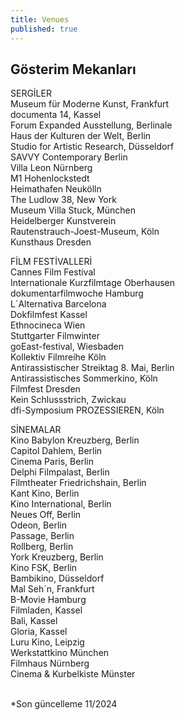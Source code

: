 ```yaml
---
title: Venues
published: true
---
```


## Gösterim Mekanları

SERGİLER<br>
Museum für Moderne Kunst, Frankfurt<br>
documenta 14, Kassel<br>
Forum Expanded Ausstellung, Berlinale<br>
Haus der Kulturen der Welt, Berlin<br>
Studio for Artistic Research, Düsseldorf<br>
SAVVY Contemporary Berlin<br>
Villa Leon Nürnberg<br>
M1 Hohenlockstedt<br>
Heimathafen Neukölln<br>
The Ludlow 38, New York<br>
Museum Villa Stuck, München<br>
Heidelberger Kunstverein <br>
Rautenstrauch-Joest-Museum, Köln<br>
Kunsthaus Dresden <br>

FİLM FESTİVALLERİ<br>
Cannes Film Festival<br>
Internationale Kurzfilmtage Oberhausen<br>
dokumentarfilmwoche Hamburg<br>
L´Alternativa Barcelona<br>
Dokfilmfest Kassel<br>
Ethnocineca Wien<br>
Stuttgarter Filmwinter<br>
goEast-festival, Wiesbaden<br>
Kollektiv Filmreihe Köln<br>
Antirassistischer Streiktag 8. Mai, Berlin<br>
Antirassistisches Sommerkino, Köln<br>
Filmfest Dresden<br>
Kein Schlussstrich, Zwickau<br>
dfi-Symposium PROZESSIEREN, Köln <br>

SİNEMALAR<br>
Kino Babylon Kreuzberg, Berlin<br>
Capitol Dahlem, Berlin<br>
Cinema Paris, Berlin<br>
Delphi Filmpalast, Berlin<br>
Filmtheater Friedrichshain, Berlin<br>
Kant Kino, Berlin<br>
Kino International, Berlin<br>
Neues Off, Berlin<br>
Odeon, Berlin<br>
Passage, Berlin<br>
Rollberg, Berlin<br>
York Kreuzberg, Berlin<br>
Kino FSK, Berlin<br>
Bambikino, Düsseldorf<br>
Mal Seh´n, Frankfurt<br>
B-Movie Hamburg<br>
Filmladen, Kassel<br>
Bali, Kassel<br>
Gloria, Kassel<br>
Luru Kino, Leipzig<br>
Werkstattkino München<br>
Filmhaus Nürnberg<br>
Cinema & Kurbelkiste Münster<br>

<br>*Son güncelleme 11/2024
